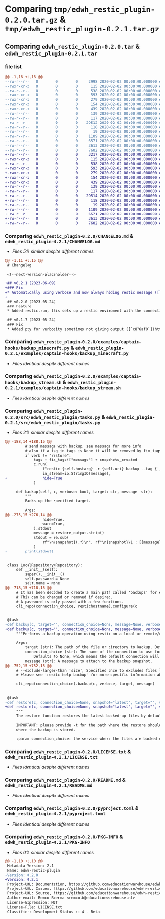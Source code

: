 # Comparing `tmp/edwh_restic_plugin-0.2.0.tar.gz` & `tmp/edwh_restic_plugin-0.2.1.tar.gz`

## Comparing `edwh_restic_plugin-0.2.0.tar` & `edwh_restic_plugin-0.2.1.tar`

### file list

```diff
@@ -1,16 +1,16 @@
--rw-r--r--   0        0        0     2998 2020-02-02 00:00:00.000000 edwh_restic_plugin-0.2.0/CHANGELOG.md
--rwxr-xr-x   0        0        0      115 2020-02-02 00:00:00.000000 edwh_restic_plugin-0.2.0/examples/captain-hooks/backup_files.sh
--rw-r--r--   0        0        0      538 2020-02-02 00:00:00.000000 edwh_restic_plugin-0.2.0/examples/captain-hooks/backup_minecraft.py
--rwxr-xr-x   0        0        0      593 2020-02-02 00:00:00.000000 edwh_restic_plugin-0.2.0/examples/captain-hooks/backup_stream.sh
--rwxr-xr-x   0        0        0      279 2020-02-02 00:00:00.000000 edwh_restic_plugin-0.2.0/examples/captain-hooks/backup_stream_sql.sh
--rwxr-xr-x   0        0        0      154 2020-02-02 00:00:00.000000 edwh_restic_plugin-0.2.0/examples/captain-hooks/restore_files.sh
--rwxr-xr-x   0        0        0      439 2020-02-02 00:00:00.000000 edwh_restic_plugin-0.2.0/examples/captain-hooks/restore_stream.sh
--rw-r--r--   0        0        0      139 2020-02-02 00:00:00.000000 edwh_restic_plugin-0.2.0/src/edwh_restic_plugin/__about__.py
--rw-r--r--   0        0        0      117 2020-02-02 00:00:00.000000 edwh_restic_plugin-0.2.0/src/edwh_restic_plugin/__init__.py
--rw-r--r--   0        0        0    29512 2020-02-02 00:00:00.000000 edwh_restic_plugin-0.2.0/src/edwh_restic_plugin/tasks.py
--rw-r--r--   0        0        0      118 2020-02-02 00:00:00.000000 edwh_restic_plugin-0.2.0/tests/__init__.py
--rw-r--r--   0        0        0       19 2020-02-02 00:00:00.000000 edwh_restic_plugin-0.2.0/.gitignore
--rw-r--r--   0        0        0     1109 2020-02-02 00:00:00.000000 edwh_restic_plugin-0.2.0/LICENSE.txt
--rw-r--r--   0        0        0     6571 2020-02-02 00:00:00.000000 edwh_restic_plugin-0.2.0/README.md
--rw-r--r--   0        0        0     3613 2020-02-02 00:00:00.000000 edwh_restic_plugin-0.2.0/pyproject.toml
--rw-r--r--   0        0        0     7602 2020-02-02 00:00:00.000000 edwh_restic_plugin-0.2.0/PKG-INFO
+-rw-r--r--   0        0        0     3217 2020-02-02 00:00:00.000000 edwh_restic_plugin-0.2.1/CHANGELOG.md
+-rwxr-xr-x   0        0        0      115 2020-02-02 00:00:00.000000 edwh_restic_plugin-0.2.1/examples/captain-hooks/backup_files.sh
+-rw-r--r--   0        0        0      538 2020-02-02 00:00:00.000000 edwh_restic_plugin-0.2.1/examples/captain-hooks/backup_minecraft.py
+-rwxr-xr-x   0        0        0      593 2020-02-02 00:00:00.000000 edwh_restic_plugin-0.2.1/examples/captain-hooks/backup_stream.sh
+-rwxr-xr-x   0        0        0      279 2020-02-02 00:00:00.000000 edwh_restic_plugin-0.2.1/examples/captain-hooks/backup_stream_sql.sh
+-rwxr-xr-x   0        0        0      154 2020-02-02 00:00:00.000000 edwh_restic_plugin-0.2.1/examples/captain-hooks/restore_files.sh
+-rwxr-xr-x   0        0        0      439 2020-02-02 00:00:00.000000 edwh_restic_plugin-0.2.1/examples/captain-hooks/restore_stream.sh
+-rw-r--r--   0        0        0      139 2020-02-02 00:00:00.000000 edwh_restic_plugin-0.2.1/src/edwh_restic_plugin/__about__.py
+-rw-r--r--   0        0        0      117 2020-02-02 00:00:00.000000 edwh_restic_plugin-0.2.1/src/edwh_restic_plugin/__init__.py
+-rw-r--r--   0        0        0    29514 2020-02-02 00:00:00.000000 edwh_restic_plugin-0.2.1/src/edwh_restic_plugin/tasks.py
+-rw-r--r--   0        0        0      118 2020-02-02 00:00:00.000000 edwh_restic_plugin-0.2.1/tests/__init__.py
+-rw-r--r--   0        0        0       19 2020-02-02 00:00:00.000000 edwh_restic_plugin-0.2.1/.gitignore
+-rw-r--r--   0        0        0     1109 2020-02-02 00:00:00.000000 edwh_restic_plugin-0.2.1/LICENSE.txt
+-rw-r--r--   0        0        0     6571 2020-02-02 00:00:00.000000 edwh_restic_plugin-0.2.1/README.md
+-rw-r--r--   0        0        0     3613 2020-02-02 00:00:00.000000 edwh_restic_plugin-0.2.1/pyproject.toml
+-rw-r--r--   0        0        0     7602 2020-02-02 00:00:00.000000 edwh_restic_plugin-0.2.1/PKG-INFO
```

### Comparing `edwh_restic_plugin-0.2.0/CHANGELOG.md` & `edwh_restic_plugin-0.2.1/CHANGELOG.md`

 * *Files 5% similar despite different names*

```diff
@@ -1,11 +1,15 @@
 # Changelog
 
 <!--next-version-placeholder-->
 
+## v0.2.1 (2023-06-09)
+### Fix
+* Automatically using verbose and now always hiding restic message ([`7d6537f`](https://github.com/educationwarehouse/edwh-restic-plugin/commit/7d6537f800230c076b07996e454556620e6888c8))
+
 ## v0.2.0 (2023-05-24)
 ### Feature
 * Added restic.run, this sets up a restic enviroment with the connection choice of your choosing. this allows you to run restic commands without giving up some env variables to restic(like the $HOST or $URI). every command that is ran prints the stdout and err to the screen ([`9199495`](https://github.com/educationwarehouse/edwh-restic-plugin/commit/9199495bc2c70bf11fbd16fc7c56864b7fff99a3))
 
 ## v0.1.7 (2023-05-24)
 ### Fix
 * Added pty for verbosity sometimes not giving output ([`c876af0`](https://github.com/educationwarehouse/edwh-restic-plugin/commit/c876af0fa60626837e56b4d643366cb30966212f))
```

### Comparing `edwh_restic_plugin-0.2.0/examples/captain-hooks/backup_minecraft.py` & `edwh_restic_plugin-0.2.1/examples/captain-hooks/backup_minecraft.py`

 * *Files identical despite different names*

### Comparing `edwh_restic_plugin-0.2.0/examples/captain-hooks/backup_stream.sh` & `edwh_restic_plugin-0.2.1/examples/captain-hooks/backup_stream.sh`

 * *Files identical despite different names*

### Comparing `edwh_restic_plugin-0.2.0/src/edwh_restic_plugin/tasks.py` & `edwh_restic_plugin-0.2.1/src/edwh_restic_plugin/tasks.py`

 * *Files 2% similar despite different names*

```diff
@@ -188,14 +188,15 @@
         # send message with backup. see message for more info
         # also if a tag in tags is None it will be removed by fix_tags
         if verb != "restore":
             tags = fix_tags(["message"] + snapshots_created)
             c.run(
                 f"restic {self.hostarg} -r {self.uri} backup --tag {','.join(tags)} --stdin --stdin-filename message",
                 in_stream=io.StringIO(message),
+                hide=True
             )
 
     def backup(self, c, verbose: bool, target: str, message: str):
         """
         Backs up the specified target.
 
         Args:
@@ -275,15 +276,14 @@
                 hide=True,
                 warn=True,
             ).stdout
             message = restore_output.strip()
             stdout = re.sub(
                 rf"\n{snapshot}(.*)\n", rf"\n{snapshot}\1 : [{message}]\n", stdout
             )
-        print(stdout)
 
 
 class LocalRepository(Repository):
     def __init__(self):
         super().__init__()
         self.password = None
         self.name = None
@@ -718,15 +718,15 @@
     # It has been decided to create a main path called 'backups' for each repository.
     # This can be changed or removed if desired.
     # A password is only passed with a few functions.
     cli_repo(connection_choice, restichostname).configure(c)
 
 
 @task
-def backup(c, target="", connection_choice=None, message=None, verbose=False):
+def backup(c, target="", connection_choice=None, message=None, verbose=True):
     """Performs a backup operation using restic on a local or remote/cloud file system.
 
     Args:
         target (str): The path of the file or directory to backup. Defaults to an empty string.
         connection_choice (str): The name of the connection to use for the backup.
             Defaults to None, which means the default connection will be used.
         message (str): A message to attach to the backup snapshot.
@@ -752,15 +752,15 @@
     # --exclude-larger-than 'size', Specified once to excludes files larger than the given size.
     # Please see 'restic help backup' for more specific information about each exclude option.
 
     cli_repo(connection_choice).backup(c, verbose, target, message)
 
 
 @task
-def restore(c, connection_choice=None, snapshot="latest", target="", verbose=False):
+def restore(c, connection_choice=None, snapshot="latest", target="", verbose=True):
     """
     The restore function restores the latest backed-up files by default and puts them in a restore folder.
 
     IMPORTANT: please provide -t for the path where the restore should go. Also remember to include -c for the service
     where the backup is stored.
 
     :param connection_choice: the service where the files are backed up, e.g., 'local' or 'openstack'.
```

### Comparing `edwh_restic_plugin-0.2.0/LICENSE.txt` & `edwh_restic_plugin-0.2.1/LICENSE.txt`

 * *Files identical despite different names*

### Comparing `edwh_restic_plugin-0.2.0/README.md` & `edwh_restic_plugin-0.2.1/README.md`

 * *Files identical despite different names*

### Comparing `edwh_restic_plugin-0.2.0/pyproject.toml` & `edwh_restic_plugin-0.2.1/pyproject.toml`

 * *Files identical despite different names*

### Comparing `edwh_restic_plugin-0.2.0/PKG-INFO` & `edwh_restic_plugin-0.2.1/PKG-INFO`

 * *Files 0% similar despite different names*

```diff
@@ -1,10 +1,10 @@
 Metadata-Version: 2.1
 Name: edwh-restic-plugin
-Version: 0.2.0
+Version: 0.2.1
 Project-URL: Documentation, https://github.com/educationwarehouse/edwh-restic-plugin#readme
 Project-URL: Issues, https://github.com/educationwarehouse/edwh-restic-plugin/issues
 Project-URL: Source, https://github.com/educationwarehouse/edwh-restic-plugin
 Author-email: Remco Boerma <remco.b@educationwarehouse.nl>
 License-Expression: MIT
 License-File: LICENSE.txt
 Classifier: Development Status :: 4 - Beta
```

